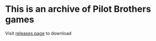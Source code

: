 # This is an archive of Pilot Brothers games
Visit <a href="https://github.com/Lemon4ik6484/PilotBrothers/releases">releases page</a> to download
